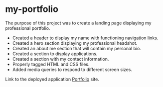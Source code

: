 # my-portfolio

The purpose of this project was to create a landing page displaying my professional portfolio. 

- Created a header to display my name with functioning navigation links.
- Created a hero section displaying my professional headshot.
- Created an about me section that will contain my personal bio.
- Created a section to display applications.
- Created a section with my contact information.
- Properly tagged HTML and CSS files.
- Added media queries to respond to different screen sizes.
  

Link to the deployed application [Portfolio](https://adamjflynn.github.io/my-portfolio/) site.